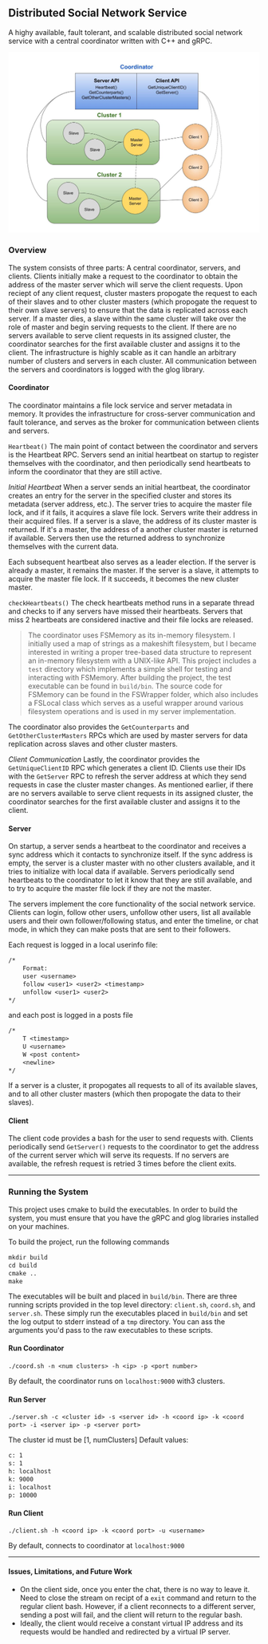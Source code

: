 ## Distributed Social Network Service
A highy available, fault tolerant, and scalable distributed social network service with a central coordinator written with C++ and gRPC.

![Overview Diagram](./img/diagram.jpg "Overview of Service")

### Overview
The system consists of three parts: A central coordinator, servers, and clients. Clients initially make a request to the coordinator to obtain the address of the master server which will serve the client requests. Upon reciept of any client request, cluster masters propogate the request to each of their slaves and to other cluster masters (which propogate the request to their own slave servers) to ensure that the data is replicated across each server. If a master dies, a slave within the same cluster will take over the role of master and begin serving requests to the client. If there are no servers available to serve client requests in its assigned cluster, the coordinator searches for the first available cluster and assigns it to the client. The infrastructure is highly scable as it can handle an arbitrary number of clusters and servers in each cluster. All communication between the servers and coordinators is logged with the glog library. 

#### Coordinator

The coordinator maintains a file lock service and server metadata in memory. It provides the infrastructure for cross-server communication and fault tolerance, and serves as the broker for communication between clients and servers.

`Heartbeat()`
The main point of contact between the coordinator and servers is the Heartbeat RPC. Servers send an initial heartbeat on startup to register themselves with the coordinator, and then periodically send heartbeats to inform the coordinator that they are still active.

_Initial Heartbeat_
When a server sends an initial heartbeat, the coordinator creates an entry for the server in the specified cluster and stores its metadata (server address, etc.). The server tries to acquire the master file lock, and if it fails, it acquires a slave file lock. Servers write their address in their acquired files. If a server is a slave, the address of its cluster master is returned. If it's a master, the address of a another cluster master is returned if available. Servers then use the returned address to synchronize themselves with the current data.

Each subsequent heartbeat also serves as a leader election. If the server is already a master, it remains the master. If the server is a slave, it attempts to acquire the master file lock. If it succeeds, it becomes the new cluster master.

`checkHeartbeats()`
The check heartbeats method runs in a separate thread and checks to if any servers have missed their heartbeats. Servers that miss 2 heartbeats are considered inactive and their file locks are released. 

> The coordinator uses FSMemory as its in-memory filesystem. I initially used a map of strings as a makeshift filesystem, but I became interested in writing a proper  tree-based data structure to represent an in-memory filesystem with a UNIX-like API. This project includes a `test` directory which implements a simple shell for testing and interacting with FSMemory. After building the project, the test executable can be found in `build/bin`. The source code for FSMemory can be found in the FSWrapper folder, which also includes a FSLocal class which serves as a useful wrapper around various filesystem operations and is used in my server implementation.

The coordinator also provides the `GetCounterparts` and `GetOtherClusterMasters` RPCs which are used by master servers for data replication across slaves and other cluster masters.

_Client Communication_
Lastly, the coordinator provides the `GetUniqueClientID` RPC which generates a client ID. Clients use their IDs with the `GetServer` RPC to refresh the server address at which they send requests in case the cluster master changes. As mentioned earlier, if there are no servers available to serve client requests in its assigned cluster, the coordinator searches for the first available cluster and assigns it to the client.

#### Server
On startup, a server sends a heartbeat to the coordinator and receives a sync address which it contacts to synchronize itself. If the sync address is empty, the server is a cluster master with no other clusters available, and it tries to initialize with local data if available. Servers periodically send heartbeats to the coordinator to let it know that they are still available, and to try to acquire the master file lock if they are not the master. 

The servers implement the core functionality of the social network service. Clients can login, follow other users, unfollow other users, list all available users and their own follower/following status, and enter the timeline, or chat mode, in which they can make posts that are sent to their followers. 

Each request is logged in a local userinfo file:
```
/*
    Format:
    user <username>
    follow <user1> <user2> <timestamp>
    unfollow <user1> <user2>
*/
```

and each post is logged in a posts file
```
/*
    T <timestamp>
    U <username>
    W <post content>
    <newline>
*/
```

If a server is a cluster, it propogates all requests to all of its available slaves, and to all other cluster masters (which then propogate the data to their slaves).

#### Client
The client code provides a bash for the user to send requests with. Clients periodically send `GetServer()` requests to the coordinator to get the address of the current server which will serve its requests. If no servers are available, the refresh request is retried 3 times before the client exits.  

<hr>

### Running the System
This project uses cmake to build the executables. In order to build the system, you must ensure that you have the gRPC and glog libraries installed on your machines. 

To build the project, run the following commands
```
mkdir build
cd build
cmake ..
make
```

The executables will be built and placed in `build/bin`. There are three running scripts provided in the top level directory: `client.sh`, `coord.sh`, and `server.sh`. These simply run the executables placed in `build/bin` and set the log output to stderr instead of a `tmp` directory. You can ass the arguments you'd pass to the raw executables to these scripts.

#### Run Coordinator
```
./coord.sh -n <num clusters> -h <ip> -p <port number>
```

By default, the coordinator runs on `localhost:9000` with3 clusters.

#### Run Server
```
./server.sh -c <cluster id> -s <server id> -h <coord ip> -k <coord port> -i <server ip> -p <server port>
```

The cluster id must be [1, numClusters]
Default values:
```
c: 1
s: 1
h: localhost
k: 9000
i: localhost
p: 10000  
```

#### Run Client
```
./client.sh -h <coord ip> -k <coord port> -u <username>
```
By default, connects to coordinator at `localhost:9000`

<hr>

#### Issues, Limitations, and Future Work
- On the client side, once you enter the chat, there is no way to leave it. Need to close the stream on recipt of a `exit` command and return to the regular client bash. However, if a client reconnects to a different server, sending a post will fail, and the client will return to the regular bash.
- Ideally, the client would receive a constant virtual IP address and its requests would be handled and redirected by a virtual IP server.
